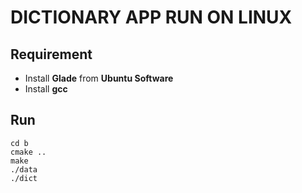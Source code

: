 # DICTIONARY APP RUN ON LINUX

## Requirement
- Install __Glade__ from __Ubuntu Software__
- Install __gcc__

## Run
```
cd b
cmake ..
make
./data
./dict
``` 
